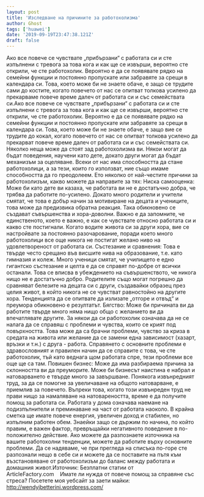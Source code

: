 ```yaml
---
layout: post
title: 'Изследване на причините за работохолизма'
author: Ghost
tags: ['huawei']
date: '2019-09-19T23:47:38.121Z'
draft: false
---
```


Ако все повече се чувствате „прибързани“ с работата си и сте изпълнени с тревога за това кога и как ще се извърши, вероятно сте открили, че сте работохолик. Вероятно е да се появявате рядко на семейни функции и постоянно пропускате или забравяте за срещи в календара си. Това, което може би не знаете обаче, е защо се трудите сами до костите, когато повечето от нас се опитват толкова усилено да прекарваме повече време далеч от работата си и със семействата си.Ако все повече се чувствате „прибързани“ с работата си и сте изпълнени с тревога за това кога и как ще се извърши, вероятно сте открили, че сте работохолик. Вероятно е да се появявате рядко на семейни функции и постоянно пропускате или забравяте за срещи в календара си. Това, което може би не знаете обаче, е защо вие се трудите до кокал, когато повечето от нас се опитват толкова усилено да прекарват повече време далеч от работата си и със семействата си. Няколко неща може да стоят зад работохолизма ви. Някои могат да бъдат поведения, научени като дете, докато други могат да бъдат механизъм за оцеляване. Всеки от нас има способността да стане работохолици, а за тези, които го използват, ние също имаме способността да го преодолеем. Ето няколко от най-честите причини за работохолизъм, какво можете да направите за тях: Ниска самооценка: Може би като дете ви казаха, че работата ви не е достатъчно добра, че трябва да работите по-усилено. Докато много родители и учители смятат, че това е добър начин за мотивиране на децата и учениците, това може да предизвика обратна реакция. Така обикновено се създават съвършенства и хора-доволни. Важно е да запомните, че единственото, което е важно, е как се чувствате относно работата си и какво сте постигнали. Когато водите живота си за други хора, вие се настройвате за постоянно разочарование, поради което много работохолици все още никога не постигат желано ниво на удовлетвореност от работата си. Състезание и сравнения: Това е твърде често срещано във висшите нива на образование, т.е. като гимназия и колеж. Много ученици смятат, че училището е едно гигантско състезание и целта е да се справят по-добре от всички останали. Това се вписва в убеждението на съвършенството, че никога нищо не е достатъчно добро. Родителите също могат погрешно да сравняват белезите на децата си с други, създавайки образец през целия живот, в който никога не се чувстват равностойно на другите хора. Тенденцията да се опитвате да излизате „отгоре и отвъд“ и преумора обикновено е резултатът. Бягство: Може би причината ви да работите твърде много няма нищо общо с желанието ви да впечатлявате другите. За някои да си работохолик означава да не се налага да се справяш с проблеми и чувства, които се крият под повърхността. Това може да са брачни проблеми, чувство за криза в средата на живота или желание да се замени една зависимост (хазарт, връзки и т.н.) с друга - работа. Справянето с основните проблеми е здравословният и правилен начин да се справите с това, че сте работохолик, тъй като веднага щом работата спре, тези проблеми все още ще са там. Повишен бизнес: Може да има разбираема причина за склонността ви да преуморите. Може би бизнесът наистина е набрал и натоварването е твърде много за завършване. Понякога извънредният труд, за да се помогне за увеличаване на общото натоварване, е приемлив за повечето. Въпреки това, когато този извънреден труд не прави нищо за намаляване на натовареността, време е да получите помощ за работата си. Работата у дома означава наемане на подизпълнители и преминаване на част от работата наоколо. В крайна сметка ще имате повече енергия, увеличен доход и стабилен, но изпълним работен обем. Знаейки защо се държим по начина, по който правим, е важен фактор, превръщайки негативното поведение в по-положително действие. Ако можете да разпознаете източника на вашите работохолни тенденции, можете да работите върху основните проблеми. Да се ​​надяваме, че при прегледа на списъка по-горе сте разпознали нещо в себе си и можете да се поставите на пътя към възстановяване от работохолизъм до баланс между работата и домашния живот.Източник: Безплатни статии от ArticleFactory.com    Имате ли нужда от повече помощ за справяне със стреса? Посетете моя уебсайт за заети майки: http://wendyjbetterini.wordpress.com/
